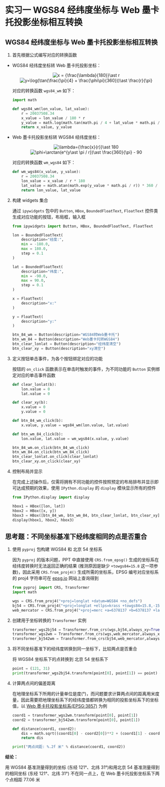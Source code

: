 # 实习一 WGS84 经纬度坐标与 Web 墨卡托投影坐标相互转换

## WGS84 经纬度坐标与 Web 墨卡托投影坐标相互转换

1. 首先根据公式编写对应的转换函数

-   WGS84 经纬度坐标转 Web 墨卡托投影坐标：

    <!-- $$
    x=\frac{\lambda}{180} \ast r \tag{1}
    $$ -->
    <div align=center><img src="https://latex.codecogs.com/svg.image?x&space;=&space;{\frac{\lambda}{180}}\ast&space;r" title="x = {\frac{\lambda}{180}}\ast r"/></div>
    
    <!-- $$
    y = \log(\tan(\frac{\pi}{4} + \frac{\phi\pi}{360})) \ast \frac{r}{\pi} \tag{2}
    $$ -->
    <div align=center><img src="https://latex.codecogs.com/svg.image?y=\log(\tan(\frac{\pi}{4}&space;&plus;&space;\frac{\phi\pi}{360}))\ast&space;\frac{r}{\pi}" title="y=\log(\tan(\frac{\pi}{4} + \frac{\phi\pi}{360}))\ast \frac{r}{\pi}" /></div>

    对应的转换函数 `wgs84_wm` 如下：

    ```python
    import math

    def wgs84_wm(lon_value, lat_value):
        r = 20037508.34
        x_value = lon_value / 180 * r
        y_value = math.log(math.tan(math.pi / 4 + lat_value * math.pi / 360)) * r / math.pi
        return x_value, y_value
    ```

-   Web 墨卡托投影坐标转 WGS84 经纬度坐标：

    <!-- $$
    \lambda=\frac{x}{r} \ast 180 \tag{3}
    $$ -->
    <div align=center><img src="https://latex.codecogs.com/svg.image?\lambda={\frac{x}{r}}\ast&space;180" title="\lambda={\frac{x}{r}}\ast 180" /></div>    

    <!-- $$
    \phi = \arctan(e^{y*\pi / r})\ast \frac{360}{\pi} - 90 \tag{4}
    $$ -->
    <div align=center><img src="https://latex.codecogs.com/svg.image?\phi=\arctan(e^{y\ast&space;\pi&space;/&space;r})\ast&space;\frac{360}{\pi}&space;-&space;90" title="\phi=\arctan(e^{y\ast \pi / r})\ast \frac{360}{\pi} - 90" /></div>

    对应的转换函数 `wm_wgs84` 如下：

    ```python
    def wm_wgs84(x_value, y_value):
        r = 20037508.34
        lon_value = x_value / r * 180
        lat_value = math.atan(math.exp(y_value * math.pi / r)) * 360 / math.pi - 90
        return lon_value, lat_value
    ```

2. 构建 widgets 集合

    通过 `ipywidgets` 包中的 `Button`, `HBox`, `BoundedFloatText`, `FloatText` 控件类生成对应功能的按钮，布局框，输入框

    ```python
    from ipywidgets import Button, HBox, BoundedFloatText, FloatText

    lon = BoundedFloatText(
        description="经度:",
        min = -180.0,
        max = 180.0,
        step = 0.1
    )

    lat = BoundedFloatText(
        description="纬度:",
        min = -90.0,
        max = 90.0,
        step = 0.1
    )

    x = FloatText(
        description="x:"
    )

    y = FloatText(
        description="y:"
    )

    btn_84_wm = Button(description="WGS84转Web墨卡托")
    btn_wm_84 = Button(description="Web墨卡托转WGS84")
    btn_clear_lonlat = Button(description="经纬度清空")
    btn_clear_xy = Button(description="xy清空")
    ```

3. 定义按钮单击事件，为各个按钮绑定对应的功能

    按钮的 `on_click` 函数表示在单击时触发的事件，为不同功能的 `Button` 实例绑定对应的单击事件函数

    ```python
    def clear_lonlat(b):
        lon.value = 0
        lat.value = 0

    def clear_xy(b):
        x.value = 0
        y.value = 0

    def btn_84_wm_click(b):
        x.value, y.value = wgs84_wm(lon.value, lat.value)

    def btn_wm_84_click(b):
        lon.value, lat.value = wm_wgs84(x.value, y.value)

    btn_84_wm.on_click(btn_84_wm_click)
    btn_wm_84.on_click(btn_wm_84_click)
    btn_clear_lonlat.on_click(clear_lonlat)
    btn_clear_xy.on_click(clear_xy)
    ```

4. 控制布局并显示

    在完成上述操作后，仅需将拥有不同功能的控件按照预定的布局排布并显示即可达成预期的效果，使用 `IPython.display` 的 `display` 模块显示所有的控件

    ```python
    from IPython.display import display

    hbox1 = HBox([lon, lat])
    hbox2 = HBox([x, y])
    hbox3 = HBox([btn_84_wm, btn_wm_84, btn_clear_lonlat, btn_clear_xy])
    display(hbox1, hbox2, hbox3)
    ```

## 思考题：不同坐标基准下经纬度相同的点是否重合

1. 使用 `pyproj` 包构建 WGS84 和 北京 54 坐标系

    因为 `pyproj` 的版本问题，PPT 中直接使用 `CRS.from_epsg()` 生成的坐标系在经纬度转换时无法返回正确的结果 (推测原因是缺少 `+towgs84=15.8` 这一项参数)，因此采用 `CRS.from_proj4()` 生成所需的坐标系，EPSG 编号对应坐标系的 proj4 字符串可在 [epsg.io](http://epsg.io/) 网站上查询得到

    ```python
    from pyproj import CRS, Transformer
    import math

    wgs = CRS.from_proj4("+proj=longlat +datum=WGS84 +no_defs")
    bj54 = CRS.from_proj4("+proj=longlat +ellps=krass +towgs84=15.8,-154.4,-82.3,0,0,0,0 +no_defs")
    web_mercator = CRS.from_proj4("+proj=merc +a=6378137 +b=6378137 +lat_ts=0.0 +lon_0=0.0 +x_0=0.0 +y_0=0 +k=1.0 +units=m +nadgrids=@null +wktext  +no_defs")
    ```

2. 创建用于坐标转换的 `Transformer` 实例

    ```python
    transformer_wgs2bj54 = Transformer.from_crs(wgs,bj54,always_xy=True)
    transformer_wgs2wm = Transformer.from_crs(wgs,web_mercator,always_xy=True)
    transformer_bj542wm = Transformer.from_crs(bj54,web_mercator,always_xy=True)
    ```

3. 将不同坐标基准下的经纬度转换到同一坐标下，比较两点是否重合

    将 WGS84 坐标系下的点转换到 北京 54 坐标系下

    ```python
    point = (121, 31)
    print(transformer_wgs2bj54.transform(point[0], point[1]) == point) # False
    ```

4. 计算两点间的偏差距离

    在地理坐标系下所用的计量单位是度(°)，而问题要求计算两点间的距离用米度量，因此需要把地理坐标系下的经纬度值都转换为相同的投影坐标系下的坐标值，以 [Web 墨卡托投影坐标系(EPSG:3857)](http://epsg.io/3857) 为例

    ```python
    coord1 = transformer_wgs2wm.transform(point[0], point[1])
    coord2 = transformer_bj542wm.transform(point[0], point[1])

    def distance(coord1, coord2):
        dis = math.sqrt((coord1[0] - coord2[0])**2 + (coord1[1] - coord2[1])**2)
        return dis

    print("两点间距: %.2f 米" % distance(coord1, coord2))
    ```

**结论：**

用 WGS84 基准测量得到的坐标 (东经 121°、北纬 31°)和用北京 54 基准测量得到的相同坐标 (东经 121°、北纬 31°) 不在同一点上，在 Web 墨卡托投影坐标系下两个点相距 77.06 米
